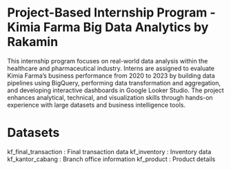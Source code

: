 # Project-Based Internship Program - Kimia Farma Big Data Analytics by Rakamin
This internship program focuses on real-world data analysis within the healthcare and pharmaceutical industry. Interns are assigned to evaluate Kimia Farma’s business performance from 2020 to 2023 by building data pipelines using BigQuery, performing data transformation and aggregation, and developing interactive dashboards in Google Looker Studio. The project enhances analytical, technical, and visualization skills through hands-on experience with large datasets and business intelligence tools.
# Datasets
kf_final_transaction : Final transaction data
kf_inventory : Inventory data
kf_kantor_cabang : Branch office information
kf_product : Product details
